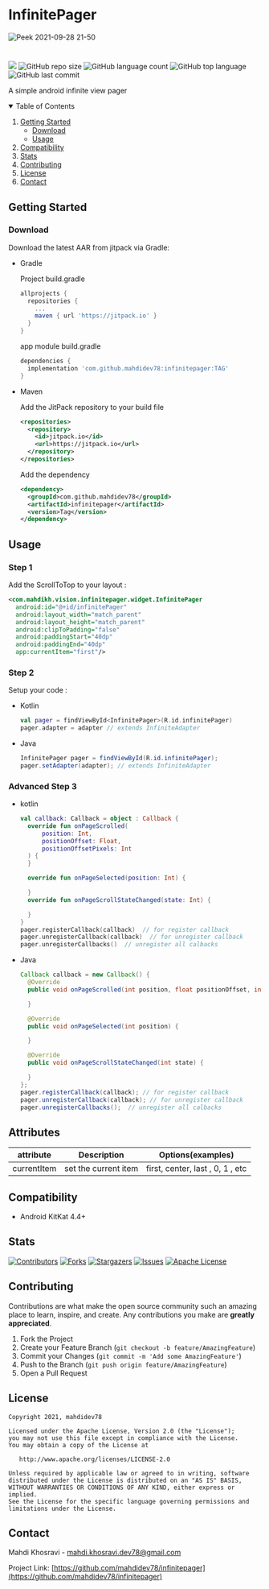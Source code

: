 # InfinitePager

![Peek 2021-09-28 21-50](https://user-images.githubusercontent.com/88603424/135145316-8d1dbf1a-19e7-4053-91ac-d549994918fa.gif)

#

[![](https://jitpack.io/v/mahdidev78/infinitepager.svg)](https://jitpack.io/#mahdidev78/infinitepager)
![GitHub repo size](https://img.shields.io/github/repo-size/mahdidev78/infinitepager)
![GitHub language count](https://img.shields.io/github/languages/count/mahdidev78/infinitepager)
![GitHub top language](https://img.shields.io/github/languages/top/mahdidev78/infinitepager)
![GitHub last commit](https://img.shields.io/github/last-commit/mahdidev78/infinitepager?color=red)

A simple android infinite view pager

<!-- TABLE OF CONTENTS -->
<details open="open">
  <summary>Table of Contents</summary>
  <ol>
    <li>
      <a href="#getting-started">Getting Started</a>
      <ul>
        <li><a href="#download">Download</a></li>
        <li><a href="#usage">Usage</a></li>
      </ul>
    </li>
    <li><a href="#compatibility">Compatibility</a></li>
    <li><a href="#stats">Stats</a></li>
    <li><a href="#contributing">Contributing</a></li>
    <li><a href="#license">License</a></li>
    <li><a href="#contact">Contact</a></li>
  </ol>
</details>

<!-- GETTING STARTED -->
## Getting Started

### Download

Download the latest AAR from jitpack via Gradle:

<ul>
  <li>
Gradle

Project build.gradle
  
```gradle
allprojects {
  repositories {
    ...
    maven { url 'https://jitpack.io' }
  }
}
```
app module build.gradle

```gradle
dependencies {
  implementation 'com.github.mahdidev78:infinitepager:TAG'
}
```
    
  </li>
  <li>
Maven
    
Add the JitPack repository to your build file
    
```xml
<repositories>
  <repository>
    <id>jitpack.io</id>
    <url>https://jitpack.io</url>
  </repository>
</repositories>
```
Add the dependency
```xml
<dependency>
  <groupId>com.github.mahdidev78</groupId>
  <artifactId>infinitepager</artifactId>
  <version>Tag</version>
</dependency>
```
  </li>
</ul>

<!-- USAGE EXAMPLES -->
## Usage

### Step 1

Add the ScrollToTop to your layout :

```xml
<com.mahdikh.vision.infinitepager.widget.InfinitePager
  android:id="@+id/infinitePager"
  android:layout_width="match_parent"
  android:layout_height="match_parent"
  android:clipToPadding="false"
  android:paddingStart="40dp"
  android:paddingEnd="40dp"
  app:currentItem="first"/>
```
### Step 2

Setup your code : 
<ul>
  <li>
    Kotlin
    
```kotlin
val pager = findViewById<InfinitePager>(R.id.infinitePager)
pager.adapter = adapter // extends InfiniteAdapter 
```
  </li>
  <li>
    Java
    
```java
InfinitePager pager = findViewById(R.id.infinitePager);
pager.setAdapter(adapter); // extends InfiniteAdapter
```
  </li>
</ul>

### Advanced Step 3

<ul>
  <li>
  kotlin

```kotlin
val callback: Callback = object : Callback {
  override fun onPageScrolled(
      position: Int,
      positionOffset: Float,
      positionOffsetPixels: Int
  ) {
  }

  override fun onPageSelected(position: Int) {

  }
  override fun onPageScrollStateChanged(state: Int) {

  }
}
pager.registerCallback(callback)  // for register callback
pager.unregisterCallback(callback)  // for unregister callback
pager.unregisterCallbacks()  // unregister all calbacks
```
  </li>
  <li>
  Java

```java
Callback callback = new Callback() {
  @Override
  public void onPageScrolled(int position, float positionOffset, int positionOffsetPixels) {

  }

  @Override
  public void onPageSelected(int position) {

  }

  @Override
  public void onPageScrollStateChanged(int state) {

  }
};
pager.registerCallback(callback); // for register callback
pager.unregisterCallback(callback); // for unregister callback    
pager.unregisterCallbacks();  // unregister all calbacks

```
  </li>
</ul>

## Attributes

| attribute | Description | Options(examples)|
| --- | --- | --- |
| currentItem | set the current item | first, center, last , 0, 1 , etc |

<!-- _For more examples, please refer to the [Documentation](https://example.com)_ -->

## Compatibility

- Android KitKat 4.4+

## Stats

[![Contributors][contributors-shield]][contributors-url]
[![Forks][forks-shield]][forks-url]
[![Stargazers][stars-shield]][stars-url]
[![Issues][issues-shield]][issues-url]
[![Apache License][license-shield]][license-url]

<!-- CONTRIBUTING -->
## Contributing

Contributions are what make the open source community such an amazing place to learn, inspire, and create. Any contributions you make are **greatly appreciated**.

1. Fork the Project
2. Create your Feature Branch (`git checkout -b feature/AmazingFeature`)
3. Commit your Changes (`git commit -m 'Add some AmazingFeature'`)
4. Push to the Branch (`git push origin feature/AmazingFeature`)
5. Open a Pull Request

<!-- LICENSE -->
## License

    Copyright 2021, mahdidev78

    Licensed under the Apache License, Version 2.0 (the "License");
    you may not use this file except in compliance with the License.
    You may obtain a copy of the License at

       http://www.apache.org/licenses/LICENSE-2.0

    Unless required by applicable law or agreed to in writing, software
    distributed under the License is distributed on an "AS IS" BASIS,
    WITHOUT WARRANTIES OR CONDITIONS OF ANY KIND, either express or implied.
    See the License for the specific language governing permissions and
    limitations under the License.

<!-- CONTACT -->
## Contact

Mahdi Khosravi - mahdi.khosravi.dev78@gmail.com

Project Link: [https://github.com/mahdidev78/infinitepager](https://github.com/mahdidev78/infinitepager)


<!-- MARKDOWN LINKS & IMAGES -->
<!-- https://www.markdownguide.org/basic-syntax/#reference-style-links -->
[contributors-shield]: https://img.shields.io/github/contributors/mahdidev78/InfinitePager.svg?
[contributors-url]: https://github.com/mahdidev78/infinitepager/graphs/contributors
[forks-shield]: https://img.shields.io/github/forks/mahdidev78/InfinitePager.svg?
[forks-url]: https://github.com/mahdidev78/infinitepager/network/members
[stars-shield]: https://img.shields.io/github/stars/mahdidev78/InfinitePager.svg?
[stars-url]: https://github.com/mahdidev78/infinitepager/stargazers
[issues-shield]: https://img.shields.io/github/issues/mahdidev78/InfinitePager.svg?
[issues-url]: https://github.com/mahdidev78/infinitepager/issues
[license-shield]: https://img.shields.io/github/license/mahdidev78/InfinitePager.svg?
[license-url]: https://github.com/mahdidev78/infinitepager/blob/master/LICENSE.txt
[product-screenshot]: images/screenshot.png
